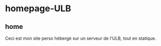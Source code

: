 # homepage-ULB


## home ##

Ceci est mon site perso hébergé sur un serveur de l'ULB, tout en statique. 
